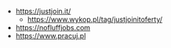 - https://justjoin.it/
  - https://www.wykop.pl/tag/justjoinitoferty/
- https://nofluffjobs.com
- https://www.pracuj.pl